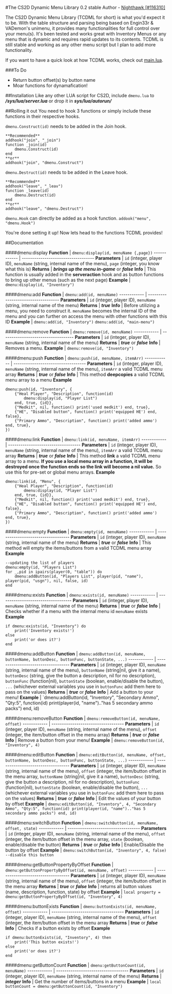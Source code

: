 #The CS2D Dynamic Menu Library 0.2 stable
Author - [Nighthawk [#116310]](http://unrealsoftware.de/profile.php?userid=116310)

The CS2D Dynamic Menu Library (TCDML for short) is what you'd expect it to be. With the table structure and parsing being based on Engin33r & VADemon's unimenu, it provides many functionalities for full control over your menu(s). It's been tested and works great with Inventory Menus or any menu that is dynamic and requires rapid updates to its contents.
TCDML is still stable and working as any other menu script but I plan to add more functionality. 

If you want to have a quick look at how TCDML works, check out [main.lua](main.lua).

###To Do
* Return button offset(s) by button name
* Moar functions for dynamafication!

##Installation
Like any other LUA script for CS2D, include `dmenu.lua` to ***/sys/lua/server.lua*** or drop it in ***sys/lua/autorun/***

##Rolling it out
You need to hook 3 functions or simply include these functions in their respective hooks.

`dmenu.Construct(id)` needs to be added in the Join hook.
```
**Recommended**
addhook("join", "_join")
function _join(id)
	dmenu.Construct(id)
end
**or**
addhook("join", "dmenu.Construct")
```

`dmenu.Destruct(id)` needs to be added in the Leave hook.
```
**Recommended**
addhook("leave", "_leav")
function _leave(id)
	dmenu.Destruct(id)
end
**or**
addhook("leave", "dmenu.Destruct")
```

`dmenu.Hook` can directly be added as a hook function.
`addook("menu", "dmenu.Hook")`

You're done setting it up! Now lets head to the functions TCDML provides!


##Documentation

####dmenu:display
**Function** | `dmenu:display(id, menuName {,page})`
------------ | -----------------------------------
**Parameters** | `id` (integer, player ID), `menuName` (string, internal name of the menu), `page` (integer, you know what this is)
**Returns** | ***brings up the menu in-game*** or ***false***
**Info** | This function is usually added in the **serveraction** hook and as button functions to bring up other menus (such as the next page)
**Example** | `dmenu:display(id, "Inventory")`

####dmenu:add
**Function** | `dmenu:add(id, menuName)`
------------ | -----------------------------------
**Parameters** | `id` (integer, player ID), `menuName` (string, internal name of the menu)
**Returns** | ***true***
**Info** | Before utilizing a menu, you need to construct it. `menuName` becomes the internal ID of the menu and you can further on access the menu with other functions with this ID
**Example** | `dmenu:add(id, "Inventory")` `dmenu:add(id, "main-menu")`

####dmenu:remove
**Function** | `dmenu:remove(id, menuName)`
------------ | -----------------------------------
**Parameters** | `id` (integer, player ID), `menuName` (string, internal name of the menu)
**Returns** | ***true*** or ***false***
**Info** | Removes a menu.
**Example** | `dmenu:remove(id, "Inventory")`

####dmenu:push
**Function** | `dmenu:push(id, menuName, itemArr)`
------------ | -----------------------------------
**Parameters** | `id` (integer, player ID), `menuName` (string, internal name of the menu), `itemArr` a valid TCDML menu array
**Returns** | ***true*** or ***false***
**Info** | This method **deepcopies** a valid TCDML menu array to a menu
**Example**
``` 
dmenu:push(id, "Inventory", {
	{"Heal Player", "Description", function(id) 
		dmenu:display(id, "Player List")
	end, true, {id}},	
	{"Medkit", nil, function() print('used medkit') end, true},	
	{"HE", "Disabled button", function() print('equipped HE') end, false},	
	{"Primary Ammo", "Description", function() print('added ammo') end, true},	
})
```

####dmenu:link
**Function** | `dmenu:link(id, menuName, itemArr)`
------------ | -----------------------------------
**Parameters** | `id` (integer, player ID), `menuName` (string, internal name of the menu), `itemArr` a valid TCDML menu array
**Returns** | ***true*** or ***false***
**Info** | This method **link** a valid TCDML menu array to a menu. **If you use a local menu array in a function, it will be destroyed once the function ends so the link will become a nil value.** So use this for pre-set or global menu arrays.
**Example**
``` 
dmenu:link(id, "Menu", {
	{"Heal Player", "Description", function(id) 
		dmenu:display(id, "Player List")
	end, true, {id}},	
	{"Medkit", nil, function() print('used medkit') end, true},	
	{"HE", "Disabled button", function() print('equipped HE') end, false},	
	{"Primary Ammo", "Description", function() print('added ammo') end, true},
})
```

####dmenu:empty
**Function** | `dmenu:empty(id, menuName)`
------------ | -----------------------------------
**Parameters** | `id` (integer, player ID), `menuName` (string, internal name of the menu)
**Returns** | ***true*** or ***false***
**Info** | This method will empty the items/buttons from a valid TCDML menu array
**Example**
``` 
--updating the list of players
dmenu:empty(id, "Players List")
for _,pid in ipairs(player(0, "table")) do
	dmenu:addButton(id, "Players List", player(pid, "name"), player(pid, "usgn"), nil, false, id)
end
```

####dmenu:exists
**Function** | `dmenu:exists(id, menuName)`
------------ | -----------------------------------
**Parameters** | `id` (integer, player ID), `menuName` (string, internal name of the menu)
**Returns** | ***true*** or ***false***
**Info** | Checks whether if a menu with the internal menu id `menuName` exists
**Example**
``` 
if dmenu:exists(id, "Inventory") do
	print('Inventory exists!')
else
	print('or does it?')
end
```

####dmenu:addButton
**Function** | `dmenu:addButton(id, menuName, buttonName, buttonDesc, buttonFunc, buttonState, ...)`
------------ | -----------------------------------
**Parameters** | `id` (integer, player ID), `menuName` (string, internal name of the menu), `buttonName` (string|nil, give it a name), `buttonDesc` (string, give the button a description, nil for no description), `buttonFunc` (function|nil), `buttonState` (boolean, enable/disable the button), `...` (whichever external variables you use in `buttonFunc` add them here to pass on the values)
**Returns** | ***true*** or ***false***
**Info** | Add a button to your menu!
**Example** | `dmenu:addButton(id, "Inventory", "Secondary Ammo", "Qty:5", function(id) print(player(id, "name").."has 5 secondary ammo packs") end, id)

####dmenu:removeButton
**Function** | `dmenu:removeButton(id, menuName, offset)`
------------ | -----------------------------------
**Parameters** | `id` (integer, player ID), `menuName` (string, internal name of the menu), `offset` (integer, the item/button offset in the menu array)
**Returns** | ***true*** or ***false***
**Info** | Remove a button from your menu!
**Example** | `dmenu:removeButton(id, "Inventory", 4)`

####dmenu:editButton
**Function** | `dmenu:editButton(id, menuName, offset, buttonName, buttonDesc, buttonFunc, buttonState, ...)`
------------ | -----------------------------------
**Parameters** | `id` (integer, player ID), `menuName` (string, internal name of the menu), `offset` (integer, the item/button offset in the menu array, `buttonName` (string|nil, give it a name), `buttonDesc` (string, give the button a description, nil for no description), `buttonFunc` (function|nil), `buttonState` (boolean, enable/disable the button), `...` (whichever external variables you use in `buttonFunc` add them here to pass on the values)
**Returns** | ***true*** or ***false***
**Info** | Edit the values of your button by offset
**Example** | `dmenu:editButton(id, "Inventory", 4, "Secondary Ammo", "Qty:5", function(id) print(player(id, "name").."has 5 secondary ammo packs") end, id)`

####dmenu:switchButton
**Function** | `dmenu:switchButton(id, menuName, offset, state)`
------------ | -----------------------------------
**Parameters** | `id` (integer, player ID), `menuName` (string, internal name of the menu), `offset` (integer, the item/button offset in the menu array, `state` (boolean, enable/disable the button)
**Returns** | ***true*** or ***false***
**Info** | Enable/Disable the button by offset
**Example** | `dmenu:switchButton(id, "Inventory", 4, false) --disable this button`

####dmenu:getButtonPropertyByOffset
**Function** | `dmenu:getButtonPropertyByOffset(id, menuName, offset)`
------------ | -----------------------------------
**Parameters** | `id` (integer, player ID), `menuName` (string, internal name of the menu), `offset` (integer, the item/button offset in the menu array
**Returns** | ***true*** or ***false***
**Info** | returns all button values (name, description, function, state) by offset
**Example** | `local property = dmenu:getButtonPropertyByOffset(id, "Inventory", 4)`

####dmenu:buttonExists
**Function** | `dmenu:buttonExists(id, menuName, offset)`
------------ | -----------------------------------
**Parameters** | `id` (integer, player ID), `menuName` (string, internal name of the menu), `offset` (integer, the item/button offset in the menu array
**Returns** | ***true*** or ***false***
**Info** | Checks if a button exists by offset
**Example**
```
if dmenu:buttonExists(id, "Inventory", 4) then
	print('This button exists!')
else
	print('or does it?')
end
```

####dmenu:getButtonCount
**Function** | `dmenu:getButtonCount(id, menuName)`
------------ | -----------------------------------
**Parameters** | `id` (integer, player ID), `menuName` (string, internal name of the menu)
**Returns** | ***integer***
**Info** | Get the number of items/buttons in a menu
**Example** | `local buttonCount = dmenu:getButtonCount(id, "Inventory")`

